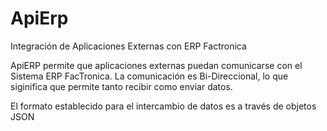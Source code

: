 # ApiErp
Integración de Aplicaciones Externas con ERP Factronica

ApiERP permite que aplicaciones externas puedan comunicarse con el Sistema ERP FacTronica.
La comunicación es Bi-Direccional, lo que siginifica que permite tanto recibir como enviar datos. 

El formato establecido para el intercambio de datos es a través de objetos JSON
